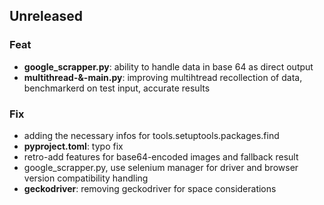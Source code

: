 ## Unreleased

### Feat

- **google_scrapper.py**: ability to handle data in base 64 as direct output
- **multithread-&-main.py**: improving multihtread recollection of data, benchmarkerd on test input, accurate results

### Fix

- adding the necessary infos for tools.setuptools.packages.find
- **pyproject.toml**: typo fix
- retro-add features for base64-encoded images and fallback result
- google_scrapper.py, use selenium manager for driver and browser version compatibility handling
- **geckodriver**: removing geckodriver for space considerations

